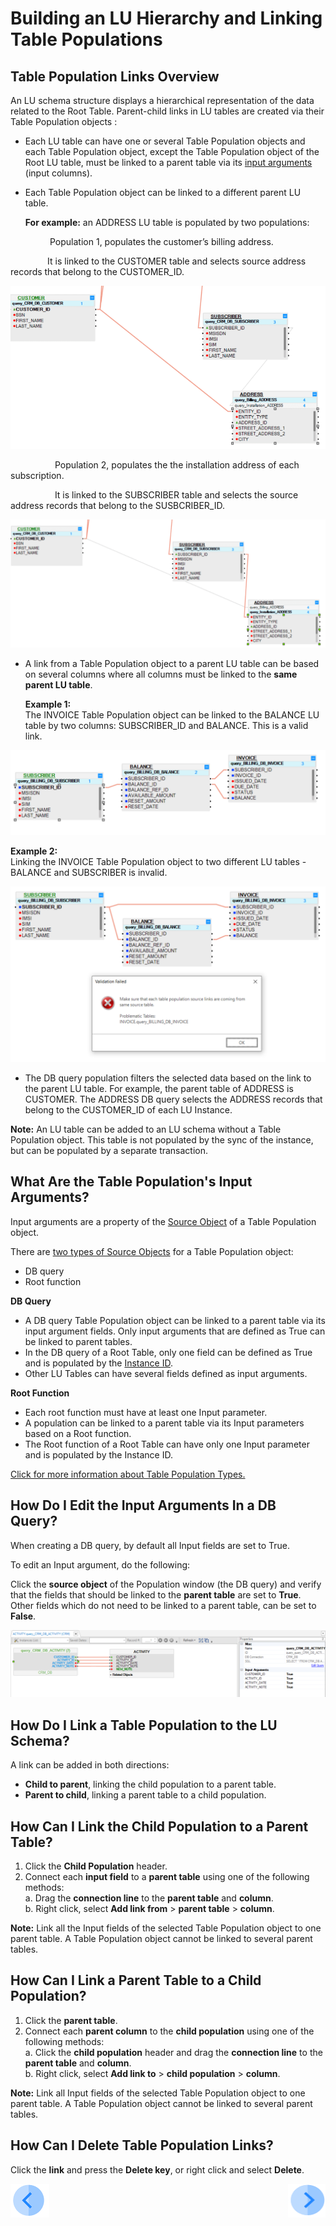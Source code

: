 # Building an LU Hierarchy and Linking Table Populations

## Table Population Links Overview
An LU schema structure displays a hierarchical representation of the data related to the Root Table. Parent-child links in LU tables are created via their Table Population objects :
* Each LU table can have one or several Table Population objects and each Table Population object, except the Table Population object of the Root LU table, must be linked to a parent table via its [input arguments](/articles/03_logical_units/12_LU_hierarchy_and_linking_table_population.md#what-are-the-table-populations-input-arguments) (input columns). 
* Each Table Population object can be linked to a different parent LU table.

  **For example:** an ADDRESS LU table is populated by two populations: 
  
<p>&nbsp;&nbsp;&nbsp;&nbsp;&nbsp;&nbsp;&nbsp;&nbsp;&nbsp;&nbsp;&nbsp;&nbsp;&nbsp;&nbsp;&nbsp; Population 1, populates the customer’s billing address.</p>
<p>&nbsp;&nbsp;&nbsp;&nbsp;&nbsp;&nbsp;&nbsp;&nbsp;&nbsp;&nbsp;&nbsp;&nbsp;&nbsp;&nbsp;&nbsp;It is linked to the CUSTOMER table and selects source address records that belong to the CUSTOMER_ID.</p> 
 
  
![image](/articles/03_logical_units/images/03_12_link_tables1.png)



<p>&nbsp;&nbsp;&nbsp;&nbsp;&nbsp;&nbsp;&nbsp;&nbsp;&nbsp;&nbsp;&nbsp;&nbsp;&nbsp;&nbsp;&nbsp;&nbsp;&nbsp;&nbsp;Population 2, populates the the installation address of each subscription.</p>
<p>&nbsp;&nbsp;&nbsp;&nbsp;&nbsp;&nbsp;&nbsp;&nbsp;&nbsp;&nbsp;&nbsp;&nbsp;&nbsp;&nbsp;&nbsp;&nbsp;&nbsp;&nbsp;It is linked to the SUBSCRIBER table and selects the source address records that belong to the SUSBCRIBER_ID.</p>


![image](/articles/03_logical_units/images/03_12_link_tables2.png)

* A link from a Table Population object to a parent LU table can be based on several columns where all columns must be linked to the **same parent LU table**.

  **Example 1:**\
The INVOICE Table Population object can be linked to the BALANCE LU table by two columns: SUBSCRIBER_ID and BALANCE. This is a valid link.

![image](/articles/03_logical_units/images/03_12_link_tables3.png)

  **Example 2:**\
Linking the INVOICE Table Population object to two different LU tables - BALANCE and SUBSCRIBER is invalid.

![image](/articles/03_logical_units/images/03_12_link_tables4.png)

* The DB query population filters the selected data based on the link to the parent LU table. For example, the parent table of ADDRESS is CUSTOMER. The ADDRESS DB query selects the ADDRESS records that belong to the CUSTOMER_ID of each LU Instance.

**Note:** An LU table can be added to an LU schema without a Table Population object. This table is not populated by the sync of the instance, but can be populated by a separate transaction.


## What Are the Table Population's Input Arguments?
Input arguments are a property of the [Source Object](/articles/01_fabric_overview/02_fabric_glossary.md#source-object)  of a Table Population object.

There are [two types of Source Objects](/articles/07_table_population/02_source_object_types.md) for a Table Population object:
* DB query
* Root function

**DB Query**
* A DB query Table Population object can be linked to a parent table via its input argument fields. Only input arguments that are defined as True can be linked to parent tables.
* In the DB query of a Root Table, only one field can be defined as True and is populated by the [Instance ID](/articles/01_fabric_overview/02_fabric_glossary.md#instance-id).
* Other LU Tables can have several fields defined as input arguments. 

**Root Function**
* Each root function must have at least one Input parameter.
* A population can be linked to a parent table via its Input parameters based on a Root function. 
* The Root function of a Root Table can have only one Input parameter and is populated by the Instance ID.

[Click for more information about Table Population Types.](/articles/07_table_population/02_source_object_types.md#table-population---source-object-types)


## How Do I Edit the Input Arguments In a DB Query?
When creating a DB query, by default all Input fields are set to True.  

To edit an Input argument, do the following: 

Click the **source object** of the Population window (the DB query) and verify that the fields that should be linked to the **parent table** are set to **True**. Other fields which do not need to be linked to a parent table, can be set to **False**. 

![image](/articles/03_logical_units/images/03_12_link_tables5.png)

## How Do I Link a Table Population to the LU Schema? 
A link can be added in both directions:
* **Child to parent**, linking the child population to a parent table.
* **Parent to child**, linking a parent table to a child population.

## How Can I Link the Child Population to a Parent Table? 
1. Click the **Child Population** header.
1. Connect each **input field** to a **parent table** using one of the following methods:\
  a. Drag the **connection line** to the **parent table** and **column**.\
  b. Right click, select **Add link from** > **parent table** > **column**.

**Note:** Link all the Input fields of the selected Table Population object to one parent table. A Table Population object cannot be linked to several parent tables.  

## How Can I Link a Parent Table to a Child Population?
1. Click the **parent table**.
1. Connect each **parent column** to the **child population** using one of the following methods:\
  a. Click the **child population** header and drag the **connection line** to the **parent table** and **column**.\
  b. Right click, select **Add link to** > **child population** > **column**.

**Note:** Link all Input fields of the selected Table Population object to one parent table. A Table Population object cannot be linked to several parent tables.  

## How Can I Delete Table Population Links?
Click the **link** and press the **Delete key**, or right click and select **Delete**.

[![Previous](/articles/images/Previous.png)](/articles/03_logical_units/11_add_delete_table_population.md)[<img align="right" width="60" height="54" src="/articles/images/Next.png">](/articles/03_logical_units/13_disable_enable_populations_in_schema.md)

